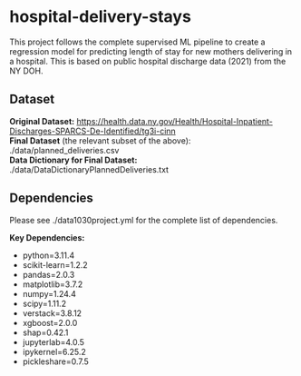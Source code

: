 # hospital-delivery-stays
This project follows the complete supervised ML pipeline to create a regression model for predicting length of stay for new mothers delivering in a hospital. This is based on public hospital discharge data (2021) from the NY DOH.

## Dataset
**Original Dataset:** https://health.data.ny.gov/Health/Hospital-Inpatient-Discharges-SPARCS-De-Identified/tg3i-cinn  
**Final Dataset** (the relevant subset of the above): ./data/planned_deliveries.csv  
**Data Dictionary for Final Dataset:** ./data/DataDictionaryPlannedDeliveries.txt

## Dependencies
Please see ./data1030project.yml for the complete list of dependencies.

**Key Dependencies:**
- python=3.11.4
- scikit-learn=1.2.2
- pandas=2.0.3
- matplotlib=3.7.2
- numpy=1.24.4
- scipy=1.11.2
- verstack=3.8.12
- xgboost=2.0.0
- shap=0.42.1
- jupyterlab=4.0.5
- ipykernel=6.25.2
- pickleshare=0.7.5
